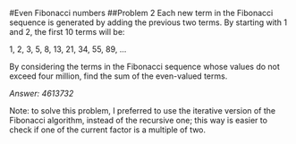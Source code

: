 #Even Fibonacci numbers
##Problem 2
Each new term in the Fibonacci sequence is generated by adding the previous two terms.
By starting with 1 and 2, the first 10 terms will be:

1, 2, 3, 5, 8, 13, 21, 34, 55, 89, ...

By considering the terms in the Fibonacci sequence whose values do not exceed four million, find the sum of the even-valued terms.

*Answer: 4613732*

Note: to solve this problem, I preferred to use the iterative version of the Fibonacci algorithm, instead of the recursive one; this way is easier to check if one of the current factor is a multiple of two.